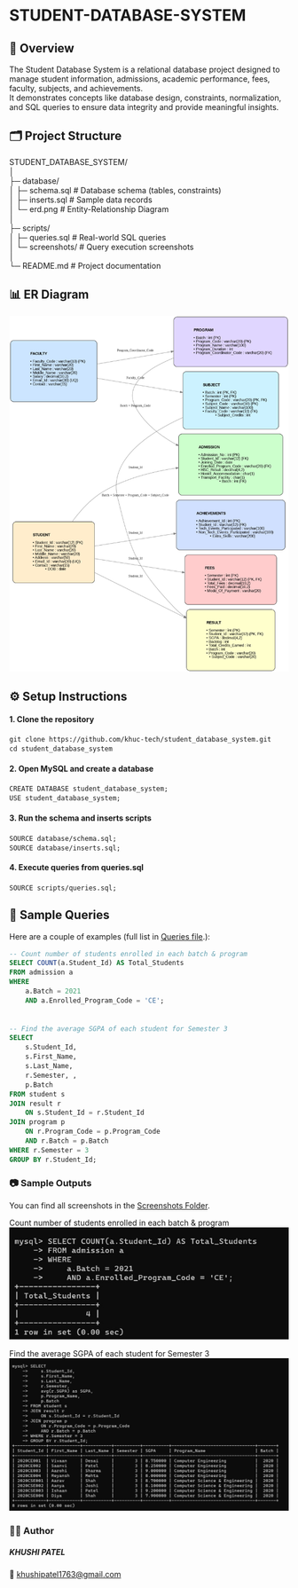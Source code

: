 # STUDENT-DATABASE-SYSTEM

## 📌 Overview

The Student Database System is a relational database project designed to manage student information, admissions, academic performance, fees, faculty, subjects, and achievements.  
It demonstrates concepts like database design, constraints, normalization, and SQL queries to ensure data integrity and provide meaningful insights.  
 
## 🗂️ Project Structure
STUDENT_DATABASE_SYSTEM/  
│  
├─ database/  
│   ├─ schema.sql       # Database schema (tables, constraints)  
│   ├─ inserts.sql      # Sample data records  
│   └─ erd.png          # Entity-Relationship Diagram  
│  
├─ scripts/  
│   ├─ queries.sql      # Real-world SQL queries  
│   └─ screenshots/     # Query execution screenshots  
│  
└─ README.md            # Project documentation  


## 📊 ER Diagram
![erd](database/erd.png)  

## ⚙️ Setup Instructions

#### 1. Clone the repository

```git clone https://github.com/khuc-tech/student_database_system.git```  
```cd student_database_system```

#### 2. Open MySQL and create a database

```CREATE DATABASE student_database_system;```  
```USE student_database_system;```

#### 3. Run the schema and inserts scripts

```SOURCE database/schema.sql;```  
```SOURCE database/inserts.sql;```

#### 4. Execute queries from queries.sql

```SOURCE scripts/queries.sql;```  


## 🔎 Sample Queries

Here are a couple of examples (full list in [Queries file](scripts/).):  

```sql  
-- Count number of students enrolled in each batch & program  
SELECT COUNT(a.Student_Id) AS Total_Students
FROM admission a
WHERE 
    a.Batch = 2021 
    AND a.Enrolled_Program_Code = 'CE';


-- Find the average SGPA of each student for Semester 3
SELECT 
    s.Student_Id, 
    s.First_Name, 
    s.Last_Name, 
    r.Semester, , 
    p.Batch 
FROM student s 
JOIN result r 
    ON s.Student_Id = r.Student_Id 
JOIN program p 
    ON r.Program_Code = p.Program_Code 
    AND r.Batch = p.Batch 
WHERE r.Semester = 3 
GROUP BY r.Student_Id;
```  
### 📷 Sample Outputs

You can find all screenshots in the [Screenshots Folder](scripts/screenshots/).  

Count number of students enrolled in each batch & program  
![Q9](scripts/screenshots/Q9.jpg)  

Find the average SGPA of each student for Semester 3  
![Q10](scripts/screenshots/Q10.jpg)  


### 👩‍💻 Author

##### KHUSHI PATEL  
📧 khushipatel1763@gmail.com
